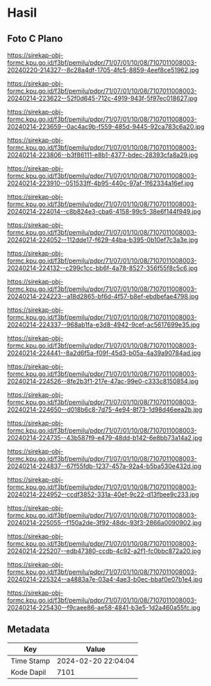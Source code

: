 # Hasil

## Foto C Plano

https://sirekap-obj-formc.kpu.go.id/f3bf/pemilu/pdpr/71/07/01/10/08/7107011008003-20240220-214327--8c28a4df-1705-4fc5-8859-4eef8ce51962.jpg

https://sirekap-obj-formc.kpu.go.id/f3bf/pemilu/pdpr/71/07/01/10/08/7107011008003-20240214-223622--52f0d645-712c-4919-943f-5f97ec018627.jpg

https://sirekap-obj-formc.kpu.go.id/f3bf/pemilu/pdpr/71/07/01/10/08/7107011008003-20240214-223659--0ac4ac9b-f559-485d-9445-92ca783c6a20.jpg

https://sirekap-obj-formc.kpu.go.id/f3bf/pemilu/pdpr/71/07/01/10/08/7107011008003-20240214-223806--b3f86111-e8b1-4377-bdec-28393cfa8a29.jpg

https://sirekap-obj-formc.kpu.go.id/f3bf/pemilu/pdpr/71/07/01/10/08/7107011008003-20240214-223910--051533ff-4b95-440c-97af-1f62334a16ef.jpg

https://sirekap-obj-formc.kpu.go.id/f3bf/pemilu/pdpr/71/07/01/10/08/7107011008003-20240214-224014--c8b824e3-cba6-4158-99c5-38e6f144f949.jpg

https://sirekap-obj-formc.kpu.go.id/f3bf/pemilu/pdpr/71/07/01/10/08/7107011008003-20240214-224052--112dde17-f629-44ba-b395-0b10ef7c3a3e.jpg

https://sirekap-obj-formc.kpu.go.id/f3bf/pemilu/pdpr/71/07/01/10/08/7107011008003-20240214-224132--c299c1cc-bb6f-4a78-8527-356f55f8c5c6.jpg

https://sirekap-obj-formc.kpu.go.id/f3bf/pemilu/pdpr/71/07/01/10/08/7107011008003-20240214-224223--a18d2865-bf6d-4f57-b8ef-ebdbefae4798.jpg

https://sirekap-obj-formc.kpu.go.id/f3bf/pemilu/pdpr/71/07/01/10/08/7107011008003-20240214-224337--968ab1fa-e3d8-4942-9cef-ac5617699e35.jpg

https://sirekap-obj-formc.kpu.go.id/f3bf/pemilu/pdpr/71/07/01/10/08/7107011008003-20240214-224441--8a2d6f5a-f09f-45d3-b05a-4a39a90784ad.jpg

https://sirekap-obj-formc.kpu.go.id/f3bf/pemilu/pdpr/71/07/01/10/08/7107011008003-20240214-224526--8fe2b3f1-217e-47ac-99e0-c333c8150854.jpg

https://sirekap-obj-formc.kpu.go.id/f3bf/pemilu/pdpr/71/07/01/10/08/7107011008003-20240214-224650--d018b6c8-7d75-4e94-8f73-1d98d46eea2b.jpg

https://sirekap-obj-formc.kpu.go.id/f3bf/pemilu/pdpr/71/07/01/10/08/7107011008003-20240214-224735--43b587f9-e479-48dd-b142-6e8bb73a14a2.jpg

https://sirekap-obj-formc.kpu.go.id/f3bf/pemilu/pdpr/71/07/01/10/08/7107011008003-20240214-224837--67f55fdb-1237-457a-92a4-b5ba530e432d.jpg

https://sirekap-obj-formc.kpu.go.id/f3bf/pemilu/pdpr/71/07/01/10/08/7107011008003-20240214-224952--ccdf3852-331a-40ef-9c22-d13fbee9c233.jpg

https://sirekap-obj-formc.kpu.go.id/f3bf/pemilu/pdpr/71/07/01/10/08/7107011008003-20240214-225055--f150a2de-3f92-48dc-93f3-2866a0090902.jpg

https://sirekap-obj-formc.kpu.go.id/f3bf/pemilu/pdpr/71/07/01/10/08/7107011008003-20240214-225207--edb47380-ccdb-4c92-a2f1-fc0bbc872a20.jpg

https://sirekap-obj-formc.kpu.go.id/f3bf/pemilu/pdpr/71/07/01/10/08/7107011008003-20240214-225324--a4883a7e-03a4-4ae3-b0ec-bbaf0e07b1e4.jpg

https://sirekap-obj-formc.kpu.go.id/f3bf/pemilu/pdpr/71/07/01/10/08/7107011008003-20240214-225430--f9caee86-ae58-4841-b3e5-1d2a460a55fc.jpg


## Metadata

| Key        | Value               |
| ---------- | ------------------- |
| Time Stamp | 2024-02-20 22:04:04 |
| Kode Dapil | 7101                |



